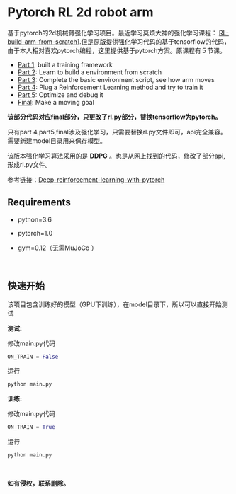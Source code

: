 # Pytorch RL 2d robot arm

基于pytorch的2d机械臂强化学习项目。最近学习莫烦大神的强化学习课程： [RL-build-arm-from-scratch1](https://morvanzhou.github.io/tutorials/machine-learning/ML-practice/RL-build-arm-from-scratch1/).但是原版提供强化学习代码的基于tensorflow的代码，由于本人相对喜欢pytorch编程，这里提供基于pytorch方案。原课程有５节课。

- [Part 1](https://github.com/MorvanZhou/train-robot-arm-from-scratch/tree/master/part1/): built a training framework
- [Part 2](https://github.com/MorvanZhou/train-robot-arm-from-scratch/tree/master/part2/): Learn to build a environment from scratch
- [Part 3](https://github.com/MorvanZhou/train-robot-arm-from-scratch/tree/master/part3/): Complete the basic environment script, see how arm moves
- [Part 4](https://github.com/MorvanZhou/train-robot-arm-from-scratch/tree/master/part4/): Plug a Reinforcement Learning method and try to train it
- [Part 5](https://github.com/MorvanZhou/train-robot-arm-from-scratch/tree/master/part5/): Optimize and debug it
- [Final](https://github.com/MorvanZhou/train-robot-arm-from-scratch/tree/master/final/): Make a moving goal

__该部分代码对应final部分，只更改了rl.py部分，替换tensorflow为pytorch。__

只有part 4,part5,final涉及强化学习，只需要替换rl.py文件即可，api完全兼容。需要新建model目录用来保存模型。

该版本强化学习算法采用的是 __DDPG__  。也是从网上找到的代码，修改了部分api,形成rl.py文件。

参考链接：[Deep-reinforcement-learning-with-pytorch](https://github.com/sweetice/Deep-reinforcement-learning-with-pytorch)

## Requirements

* python=3.6

* pytorch=1.0
* gym=0.12（无需MuJoCo ）

<br>

## 快速开始

该项目包含训练好的模型（GPU下训练），在model目录下，所以可以直接开始测试

__测试:__

修改main.py代码

```python
ON_TRAIN = False
```

运行

```bash
python main.py
```

__训练:__

修改main.py代码

```python
ON_TRAIN = True
```

运行

```bash
python main.py
```

<br>

__如有侵权，联系删除。__